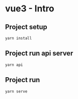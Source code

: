 # vue3 - Intro

## Project setup
```
yarn install
```

## Project run api server
```
yarn api
```

## Project run 
```
yarn serve
```
